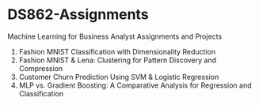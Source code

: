 # DS862-Assignments
Machine Learning for Business Analyst Assignments and Projects

1. Fashion MNIST Classification with Dimensionality Reduction
2. Fashion MNIST & Lena: Clustering for Pattern Discovery and Compression
3. Customer Churn Prediction Using SVM & Logistic Regression
4. MLP vs. Gradient Boosting: A Comparative Analysis for Regression and Classification
